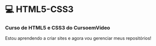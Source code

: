 # 💻 HTML5-CSS3
 ### Curso de HTML5 e CSS3 do CursoemVídeo
 Estou aprendendo a criar sites e agora vou gerenciar meus repositórios! 

